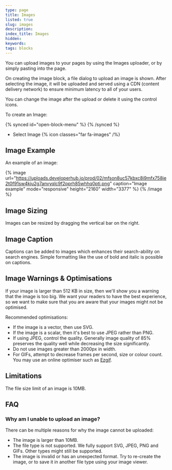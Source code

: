 ```yaml
---
type: page
title: Images
listed: true
slug: images
description: 
index_title: Images
hidden: 
keywords: 
tags: blocks
---
```


You can upload images to your pages by using the Images uploader, or by simply pasting into the page.

On creating the image block, a file dialog to upload an image is shown. After selecting the image, it will be uploaded and served using a CDN (content delivery network) to ensure minimum latency to all of your users.

You can change the image after the upload or delete it using the control icons.

To create an Image:

{% synced id="open-block-menu" %}
{% /synced %}

- Select Image {% icon classes="far fa-images" /%}

## Image Example

An example of an image:

{% image url="https://uploads.developerhub.io/prod/02/mfson8uc57kbxc8i9mfx758je2t0f91sw4kju2g7anvyqlc9f2pprh85whhq0pti.png" caption="Image example" mode="responsive" height="2160" width="3377" %}
{% /image %}

## Image Sizing

Images can be resized by dragging the vertical bar on the right.

## Image Caption

Captions can be added to images which enhances their search-ability on search engines. Simple formatting like the use of bold and italic is possible on captions.

## Image Warnings & Optimisations

If your image is larger than 512 KB in size, then we'll show you a warning that the image is too big. We want your readers to have the best experience, so we want to make sure that you are aware that your images might not be optimised.

Recommended optimisations:

- If the image is a vector, then use SVG.
- If the image is a scalar, then it's best to use JPEG rather than PNG.
- If using JPEG, control the quality. Generally image quality of 85% preserves the quality well while decreasing the size significantly.
- Do not use images greater than 2000px in width.
- For GIFs, attempt to decrease frames per second, size or colour count. You may use an online optimiser such as [Ezgif](https://ezgif.com/optimize).

## Limitations

The file size limit of an image is 10MB.

## FAQ

### Why am I unable to upload an image?

There can be multiple reasons for why the image cannot be uploaded:

- The image is larger than 10MB.
- The file type is not supported. We fully support SVG, JPEG, PNG and GIFs. Other types might still be supported.
- The image is invalid or has an unexpected format. Try to re-create the image, or to save it in another file type using your image viewer.